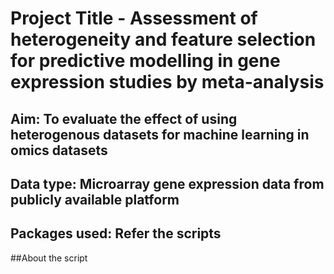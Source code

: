 # Project Title - Assessment of heterogeneity and feature selection for predictive modelling in gene expression studies by meta-analysis

## Aim: To evaluate the effect of using heterogenous datasets for machine learning in omics datasets

## Data type: Microarray gene expression data from publicly available platform

## Packages used: Refer the scripts

##About the script 
